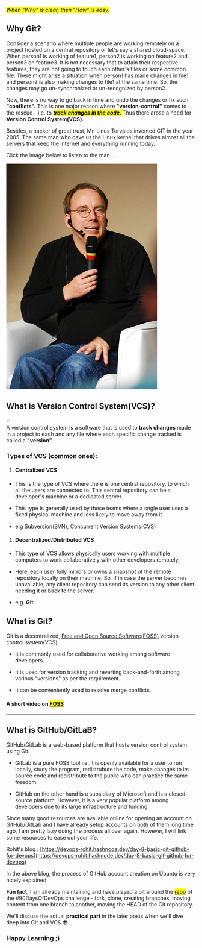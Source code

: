 *<mark>When "Why" is clear, then "How" is easy.</mark>*

## Why Git?

Consider a scenario where multiple people are working remotely on a project hosted on a central repository or let's say a shared cloud-space. When person1 is working of feature1, person2 is working on feature2 and person3 on feature3. It is not necessary that to attain their respective features, they are not going to touch each other's files or some common file. There might arise a situation when person1 has made changes in file1 and person2 is also making changes to file1 at the same time. So, the changes may go un-synchronized or un-recognized by person2.

Now, there is no way to go back in time and undo the changes or fix such **"conflicts".** This is one major reason where **"version-control"** comes to the rescue - i.e. to ***<mark>track changes in the code. </mark>*** Thus there arose a need for **Version Control System(VCS).**

Besides, a hacker of great trust, Mr. Linus Torvalds invented GIT in the year 2005. The same man who gave us the Linux kernel that drives almost all the servers that keep the internet and everything running today.

Click the image below to listen to the man...

[![](./images/401px-Linus_Torvalds_-_Linuxcon2011.jpg)](https://youtu.be/o8NPllzkFhE)

## What is Version Control System(VCS)?

<div data-node-type="callout">
<div data-node-type="callout-emoji">💡</div>
<div data-node-type="callout-text">A version control system is a software that is used to <strong>track changes</strong> made in a project to each and any file where each specific change tracked is called a <strong>"version"</strong>.</div>
</div>

### Types of VCS (common ones):

1. #### Centralized VCS
    

* This is the type of VCS where there is one central repository, to which all the users are connected to. This central repository can be a developer's machine or a dedicated server.
    
* This type is generally used by those teams where a sngle user uses a fixed physical machine and less likely to move away from it.
    
* e.g Subversion(SVN), Concurrent Version Systems(CVS)
    

1. #### Decentralized/Distributed VCS
    

* This type of VCS allows physically users working with multiple computers to work collaboratively with other developers remotely.
    
* Here, each user fully mirrors or owns a snapshot of the remote repository locally on their machine. So, if in case the server becomes unavailable, any client repository can send its version to any other client needing it or back to the server.
    
* e.g. **Git**
    

## What is Git?

Git is a decentralized, [Free and Open Source Software(FOSS)](https://www.gnu.org/philosophy/free-sw.html) version-control system(VCS).

* It is commonly used for collaborative working among software developers.
    
* It is used for version tracking and reverting back-and-forth among various "versions" as per the requirement.
    
* It can be conveniently used to resolve merge conflicts.
    

#### A short video on [<mark>FOSS</mark>](https://static.fsf.org/nosvn/FSF30-video/FSF_30_720p.webm)

---

## What is GitHub/GitLaB?

GitHub/GitLab is a web-based platform that hosts version control system using Git.

* GitLab is a pure FOSS tool i.e. it is openly available for a user to run locally, study the program, redistrubute the code, make changes to its source code and redistribute to the public who can practice the same freedom.
    
* GitHub on the other hand is a subsidiary of Microsoft and is a closed-source platform. However, it is a very popular platform among developers due to its large infrastructure and funding.
    

Since many good resources are available online for opening an account on GitHub/GitLab and I have already setup accounts on both of them long time ago, I am pretty lazy doing the process all over again. However, I will link some resources to ease out your life.

Rohit's blog : [https://devops-rohit.hashnode.dev/day-8-basic-git-github-for-devops](https://devops-rohit.hashnode.dev/day-8-basic-git-github-for-devops)

In the above blog, the process of GitHub account creation on Ubuntu is very nicely explained.

**Fun fact**, I am already maintaining and have played a bit around the [<mark>repo</mark>](https://github.com/akshaykhoje/90DaysOfDevOps/) of the #90DaysOfDevOps challenge - fork, clone, creating branches, moving content from one branch to another, moving the HEAD of the Git repository.

We'll discuss the actual **practical part** in the later posts when we'll dive deep into Git and VCS 😎.

### Happy Learning ;)